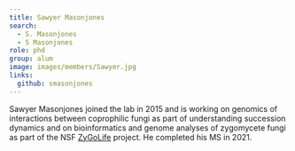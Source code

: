 ```yaml
---
title: Sawyer Masonjones
search:
  - S. Masonjones
  - S Masonjones
role: phd
group: alum
image: images/members/Sawyer.jpg
links:
  github: smasonjones
---
```


Sawyer Masonjones joined the lab in 2015 and is working on genomics of interactions between coprophilic fungi as part of understanding succession dynamics and on bioinformatics and genome analyses of zygomycete fungi as part of the NSF [ZyGoLife](http://zygolife.org/) project. He completed his MS in 2021.
